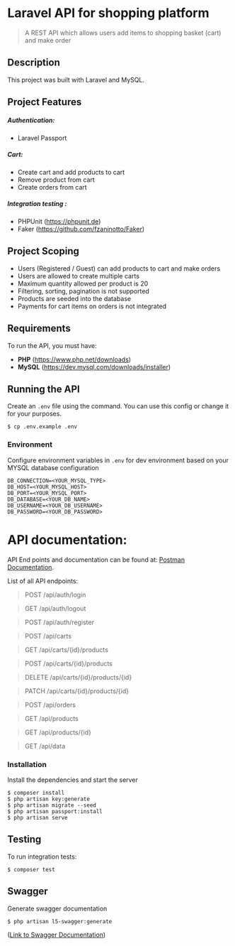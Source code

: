 # Laravel API for shopping platform 
> A REST API which allows users add items to shopping basket (cart) and make order

## Description
This project was built with Laravel and MySQL.

## Project Features

##### Authentication: 
- Laravel Passport

##### Cart:
- Create cart and add products to cart
- Remove product from cart
- Create orders from cart

##### Integration testing :
- PHPUnit (https://phpunit.de)
- Faker (https://github.com/fzaninotto/Faker)

## Project Scoping 
- Users (Registered / Guest) can add products to cart and make orders
- Users are allowed to create multiple carts
- Maximum quantity allowed per product is 20
- Filtering, sorting, pagination is not supported
- Products are seeded into the database 
- Payments for cart items on orders is not integrated

## Requirements
To run the API, you must have:
- **PHP** (https://www.php.net/downloads)
- **MySQL** (https://dev.mysql.com/downloads/installer)

## Running the API

Create an `.env` file using the command. You can use this config or change it for your purposes. 

```console
$ cp .env.example .env
```

### Environment
Configure environment variables in `.env` for dev environment based on your MYSQL database configuration

```  
DB_CONNECTION=<YOUR_MYSQL_TYPE>
DB_HOST=<YOUR_MYSQL_HOST>
DB_PORT=<YOUR_MYSQL_PORT>
DB_DATABASE=<YOUR_DB_NAME>
DB_USERNAME=<YOUR_DB_USERNAME>
DB_PASSWORD=<YOUR_DB_PASSWORD>
```

# API documentation:
API End points and documentation can be found at:
[Postman Documentation](https://documenter.getpostman.com/view/5928045/SzYW2zck).

List of all API endpoints:

>POST /api/auth/login

>GET /api/auth/logout

>POST /api/auth/register

>POST /api/carts

>GET /api/carts/{id}/products

>POST /api/carts/{id}/products

>DELETE /api/carts/{id}/products/{id}

>PATCH /api/carts/{id}/products/{id}

>POST /api/orders

>GET /api/products

>GET /api/products/{id}

>GET /api/data

### Installation
Install the dependencies and start the server

```console
$ composer install
$ php artisan key:generate
$ php artisan migrate --seed
$ php artisan passport:install
$ php artisan serve
```

## Testing 
To run integration tests: 
```console
$ composer test
```

## Swagger
Generate swagger documentation

```console
$ php artisan l5-swagger:generate
```

([Link to Swagger Documentation](http://127.0.0.1:8000/api/documentation))
